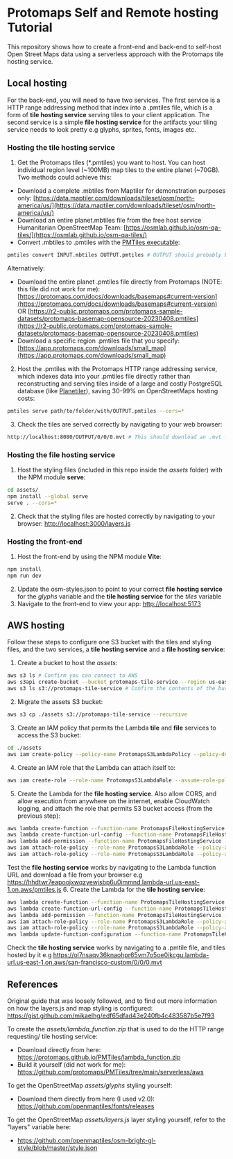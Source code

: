 # Protomaps Self and Remote hosting Tutorial

This repository shows how to create a front-end and back-end to self-host Open Street Maps data using a serverless approach with the Protomaps tile hosting service.

## Local hosting

For the back-end, you will need to have two services. The first service is a HTTP range addressing method that index into a .pmtiles file, which is a form of **tile hosting service** serving tiles to your client application. The second service is a simple **file hosting service** for the artifacts your tiling service needs to look pretty e.g glyphs, sprites, fonts, images etc.

### Hosting the **tile hosting service**

1. Get the Protomaps tiles (*.pmtiles) you want to host. You can host individual region level (~100MB) map tiles to the entire planet (~70GB). Two methods could achieve this:
- Download a complete .mbtiles from Maptiler for demonstration purposes only: [https://data.maptiler.com/downloads/tileset/osm/north-america/us/](https://data.maptiler.com/downloads/tileset/osm/north-america/us/)
- Download an entire planet.mbtiles file from the free host service Humanitarian OpenStreetMap Team: [https://osmlab.github.io/osm-qa-tiles/](https://osmlab.github.io/osm-qa-tiles/)
- Convert .mbtiles to .pmtiles with the [PMTiles executable](https://github.com/protomaps/go-pmtiles/releases):
```bash
pmtiles convert INPUT.mbtiles OUTPUT.pmtiles # OUTPUT should probably be changed to what your data is e.g planet.pmtiles, or usa.pmtiles, or san-francisco.pmtiles
```


Alternatively:
- Download the entire planet .pmtiles file directly from Protomaps (NOTE: this file did not work for me): [https://protomaps.com/docs/downloads/basemaps#current-version](https://protomaps.com/docs/downloads/basemaps#current-version) OR [https://r2-public.protomaps.com/protomaps-sample-datasets/protomaps-basemap-opensource-20230408.pmtiles](https://r2-public.protomaps.com/protomaps-sample-datasets/protomaps-basemap-opensource-20230408.pmtiles)
- Download a specific region .pmtiles file that you specify: [https://app.protomaps.com/downloads/small_map](https://app.protomaps.com/downloads/small_map)  

2. Host the .pmtiles with the Protomaps HTTP range addressing service, which indexes data into your .pmtiles file directly rather than reconstructing and serving tiles inside of a large and costly PostgreSQL database (like [Planetiler](https://github.com/onthegomap/planetiler)), saving 30-99% on OpenStreetMaps hosting costs:
```bash
pmtiles serve path/to/folder/with/OUTPUT.pmtiles --cors=*
```
3. Check the tiles are served correctly by navigating to your web browser:
```bash
http://localhost:8080/OUTPUT/0/0/0.mvt # This should download an .mvt file, which is a map vector tile file that the client will use to render the maps roads, water polygons, parks, pathways, etc. OUTPUT must match your .pmtiles filename without the .pmtiles extension
```

### Hosting the **file hosting service**
1. Host the styling files (included in this repo inside the *assets* folder) with the NPM module **serve**:
```bash
cd assets/
npm install --global serve
serve . --cors=*
```
2. Check that the styling files are hosted correctly by navigating to your browser: [http://localhost:3000/layers.js](http://localhost:3000/layers.js)

### Hosting the front-end

1. Host the front-end by using the NPM module **Vite**:
```bash
npm install
npm run dev
```
2. Update the osm-styles.json to point to your correct **file hosting service** for the *glyphs* variable and the **tile hosting service** for the *tiles* variable
3. Navigate to the front-end to view your app: [http://localhost:5173](http://localhost:5173)

## AWS hosting

Follow these steps to configure one S3 bucket with the tiles and styling files, and the two services, a **tile hosting service** and a  **file hosting service**:

1. Create a bucket to host the *assets*:
```bash
aws s3 ls # Confirm you can connect to AWS
aws s3api create-bucket --bucket protomaps-tile-service --region us-east-1 # Adjust the bucket name and region as needed
aws s3 ls s3://protomaps-tile-service # Confirm the contents of the bucket are empty
```
2. Migrate the assets S3 bucket:
```bash
aws s3 cp ./assets s3://protomaps-tile-service --recursive
```
3. Create an IAM policy that permits the Lambda **tile** and **file** services to access the S3 bucket:
```bash
cd ./assets
aws iam create-policy --policy-name ProtomapsS3LambdaPolicy --policy-document file://s3-lambda-policy.json
```
4. Create an IAM role that the Lambda can attach itself to:
```bash
aws iam create-role --role-name ProtomapsS3LambdaRole --assume-role-policy-document file://lambda-trust-policy.json
```
5. Create the Lambda for the **file hosting service**. Also allow CORS, and allow execution from anywhere on the internet, enable CloudWatch logging, and attach the role that permits S3 bucket access (from the previous step):
```bash
aws lambda create-function --function-name ProtomapsFileHostingService --runtime nodejs18.x --role arn:aws:iam::287440137692:role/ProtomapsS3LambdaRole --handler file-hosting-service.handler --code S3Bucket=protomaps-tile-service,S3Key=file-hosting-service.zip
aws lambda create-function-url-config --function-name ProtomapsFileHostingService --auth-type NONE --cors="AllowOrigins='*'"
aws lambda add-permission --function-name ProtomapsFileHostingService --action lambda:InvokeFunctionUrl --statement-id https --principal "*" --function-url-auth-type NONE --output text
aws iam attach-role-policy --role-name ProtomapsS3LambdaRole --policy-arn arn:aws:iam::287440137692:policy/ProtomapsS3LambdaPolicy
aws iam attach-role-policy --role-name ProtomapsS3LambdaRole --policy-arn arn:aws:iam::aws:policy/service-role/AWSLambdaBasicExecutionRole
```
Test the **file hosting service** works by navigating to the Lambda function URL and download a file from your browser e.g https://hhdtwr7eapoojxwqzyewjsbp6u0immnd.lambda-url.us-east-1.on.aws/pmtiles.js
6. Create the Lambda for the **tile hosting service**:
```bash
aws lambda create-function --function-name ProtomapsTileHostingService --runtime nodejs18.x --role arn:aws:iam::287440137692:role/ProtomapsS3LambdaRole --handler index.handler --code S3Bucket=protomaps-tile-service,S3Key=tile-hosting-service.zip --memory-size 512 --architectures arm64
aws lambda create-function-url-config --function-name ProtomapsTileHostingService --auth-type NONE --cors="AllowOrigins='*'"
aws lambda add-permission --function-name ProtomapsTileHostingService --action lambda:InvokeFunctionUrl --statement-id https --principal "*" --function-url-auth-type NONE --output text
aws iam attach-role-policy --role-name ProtomapsS3LambdaRole --policy-arn arn:aws:iam::287440137692:policy/ProtomapsS3LambdaPolicy
aws iam attach-role-policy --role-name ProtomapsS3LambdaRole --policy-arn arn:aws:iam::aws:policy/service-role/AWSLambdaBasicExecutionRole
aws lambda update-function-configuration --function-name ProtomapsTileHostingService --environment Variables={BUCKET=protomaps-tile-service}
```
Check the **tile hosting service** works by navigating to a .pmtile file, and tiles hosted by it e.g https://ol7nsaqv36knaohpr65vm7o5oe0ikcgu.lambda-url.us-east-1.on.aws/san-francisco-custom/0/0/0.mvt

## References

Original guide that was loosely followed, and to find out more information on how the layers.js and map styling is configured: https://gist.github.com/mikaelhg/edf65dfad43e240fb4c483587b5e7f93

To create the *assets/lambda_function.zip* that is used to do the HTTP range requesting/ tile hosting service:
- Download directly from here: https://protomaps.github.io/PMTiles/lambda_function.zip
- Build it yourself (did not work for me): https://github.com/protomaps/PMTiles/tree/main/serverless/aws

To get the OpenStreetMap *assets/glyphs* styling yourself:
- Download them directly from here (I used v2.0): https://github.com/openmaptiles/fonts/releases

To get the OpenStreetMap *assets/layers.js* layer styling yourself, refer to the "layers" variable here:
- https://github.com/openmaptiles/osm-bright-gl-style/blob/master/style.json